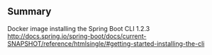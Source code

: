 ## Summary

Docker image installing the Spring Boot CLI 1.2.3
http://docs.spring.io/spring-boot/docs/current-SNAPSHOT/reference/htmlsingle/#getting-started-installing-the-cli